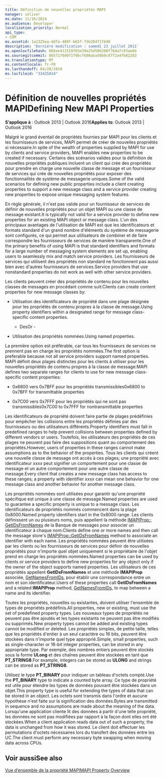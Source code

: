 ```yaml
---
title: Définition de nouvelles propriétés MAPI
manager: soliver
ms.date: 11/16/2014
ms.audience: Developer
localization_priority: Normal
api_type:
- COM
ms.assetid: 1a2325ea-ddfa-480f-b65f-f5b20471fb40
description: 'Derniére modification : samedi 23 juillet 2011'
ms.openlocfilehash: 666ee413319765e39e25d586208f764afc93ae6b
ms.sourcegitcommit: 8657170d071f9bcf680aba50b9c07f2a4fb82283
ms.translationtype: MT
ms.contentlocale: fr-FR
ms.lasthandoff: 04/28/2019
ms.locfileid: "33425014"
---
```

# <a name="defining-new-mapi-properties"></a><span data-ttu-id="d906d-103">Définition de nouvelles propriétés MAPI</span><span class="sxs-lookup"><span data-stu-id="d906d-103">Defining New MAPI Properties</span></span>

  
  
<span data-ttu-id="d906d-104">**S’applique à** : Outlook 2013 | Outlook 2016</span><span class="sxs-lookup"><span data-stu-id="d906d-104">**Applies to**: Outlook 2013 | Outlook 2016</span></span> 
  
<span data-ttu-id="d906d-105">Malgré le grand éventail de propriétés fournies par MAPI pour les clients et les fournisseurs de services, MAPI permet de créer de nouvelles propriétés si nécessaire.</span><span class="sxs-lookup"><span data-stu-id="d906d-105">In spite of the wealth of properties supplied by MAPI for use by clients and service providers, MAPI enables new properties to be created if necessary.</span></span> <span data-ttu-id="d906d-106">Certains des scénarios valides pour la définition de nouvelles propriétés publiques incluent un client qui crée des propriétés pour prendre en charge une nouvelle classe de message et un fournisseur de services qui crée de nouvelles propriétés pour exposer des fonctionnalités de système de messagerie uniques.</span><span class="sxs-lookup"><span data-stu-id="d906d-106">Some of the valid scenarios for defining new public properties include a client creating properties to support a new message class and a service provider creating new properties to expose unique messaging system features.</span></span>
  
<span data-ttu-id="d906d-107">En règle générale, il n'est pas valide pour un fournisseur de services de définir de nouvelles propriétés pour un objet MAPI ou une classe de message existant.</span><span class="sxs-lookup"><span data-stu-id="d906d-107">It is typically not valid for a service provider to define new properties for an existing MAPI object or message class.</span></span> <span data-ttu-id="d906d-108">L'un des principaux avantages de l'utilisation de MAPI est que les identificateurs et formats standard d'un grand nombre d'éléments du système de messagerie sont configurés, ce qui permet aux utilisateurs de combiner et de faire correspondre les fournisseurs de services de manière transparente.</span><span class="sxs-lookup"><span data-stu-id="d906d-108">One of the primary benefits of using MAPI is that standard identifiers and formats for a large number of messaging system elements are set up, enabling users to seamlessly mix and match service providers.</span></span> <span data-ttu-id="d906d-109">Les fournisseurs de services qui utilisent des propriétés non standard ne fonctionnent pas aussi bien avec d'autres fournisseurs de services.</span><span class="sxs-lookup"><span data-stu-id="d906d-109">Service providers that use nonstandard properties do not work as well with other service providers.</span></span> 
  
<span data-ttu-id="d906d-110">Les clients peuvent créer des propriétés de contenu pour les nouvelles classes de messages en procédant comme suit:</span><span class="sxs-lookup"><span data-stu-id="d906d-110">Clients can create content properties for new message classes by:</span></span>
  
- <span data-ttu-id="d906d-111">Utilisation des identificateurs de propriété dans une plage désignée pour les propriétés de contenu propres à la classe de message.</span><span class="sxs-lookup"><span data-stu-id="d906d-111">Using property identifiers within a designated range for message class-specific content properties.</span></span>
    
    - <span data-ttu-id="d906d-112">Des</span><span class="sxs-lookup"><span data-stu-id="d906d-112">Or -</span></span>
    
- <span data-ttu-id="d906d-113">Utilisation des propriétés nommées.</span><span class="sxs-lookup"><span data-stu-id="d906d-113">Using named properties.</span></span> 
    
<span data-ttu-id="d906d-114">La première option est préférable, car tous les fournisseurs de services ne prennent pas en charge les propriétés nommées.</span><span class="sxs-lookup"><span data-stu-id="d906d-114">The first option is preferable because not all service providers support named properties.</span></span> <span data-ttu-id="d906d-115">MAPI définit deux plages distinctes pour les clients à utiliser pour les nouvelles propriétés de contenu propres à la classe de message:</span><span class="sxs-lookup"><span data-stu-id="d906d-115">MAPI defines two separate ranges for clients to use for new message class-specific content properties:</span></span>
  
- <span data-ttu-id="d906d-116">0x6800 vers 0x7BFF pour les propriétés transmissibles</span><span class="sxs-lookup"><span data-stu-id="d906d-116">0x6800 to 0x7BFF for transmittable properties</span></span>
    
- <span data-ttu-id="d906d-117">0x7C00 vers 0x7FFF pour les propriétés qui ne sont pas transmissibles</span><span class="sxs-lookup"><span data-stu-id="d906d-117">0x7C00 to 0x7FFF for nontransmittable properties</span></span>
    
<span data-ttu-id="d906d-118">Les identificateurs de propriété doivent faire partie de plages prédéfinies pour empêcher les collisions entre les propriétés définies par des fournisseurs ou des utilisateurs différents.</span><span class="sxs-lookup"><span data-stu-id="d906d-118">Property identifiers must fall in predefined ranges to help prevent collisions between properties defined by different vendors or users.</span></span> <span data-ttu-id="d906d-119">Toutefois, les utilisateurs des propriétés de ces plages ne peuvent pas faire des suppositions quant au comportement des propriétés.</span><span class="sxs-lookup"><span data-stu-id="d906d-119">However, users of properties in these ranges cannot make assumptions as to the behavior of the properties.</span></span> <span data-ttu-id="d906d-120">Tous les clients qui créent une nouvelle classe de message ont accès à ces plages; une propriété avec identificateur _xxxx_ peut signifier un comportement pour une classe de message et un autre comportement pour une autre classe de message.</span><span class="sxs-lookup"><span data-stu-id="d906d-120">Every client that creates a new message class has access to these ranges; a property with identifier  _xxxx_ can mean one behavior for one message class and another behavior for another message class.</span></span> 
  
<span data-ttu-id="d906d-121">Les propriétés nommées sont utilisées pour garantir qu'une propriété spécifique est unique à une classe de message.</span><span class="sxs-lookup"><span data-stu-id="d906d-121">Named properties are used to guarantee a specific property is unique to a message class.</span></span> <span data-ttu-id="d906d-122">Les identificateurs de propriétés nommés commencent dans la plage 0x8000.</span><span class="sxs-lookup"><span data-stu-id="d906d-122">Named property identifiers start in the 0x8000 range.</span></span> <span data-ttu-id="d906d-123">Les clients définissent un ou plusieurs noms, puis appellent la méthode [IMAPIProp:: GetIDsFromNames](imapiprop-getidsfromnames.md) de la Banque de messages pour associer un identificateur à chaque nom.</span><span class="sxs-lookup"><span data-stu-id="d906d-123">Clients define one or more names and then call the message store's [IMAPIProp::GetIDsFromNames](imapiprop-getidsfromnames.md) method to associate an identifier with each name.</span></span> <span data-ttu-id="d906d-124">Les propriétés nommées peuvent être utilisées par les clients ou les fournisseurs de services pour définir de nouvelles propriétés pour n'importe quel objet uniquement si le propriétaire de l'objet prend en charge les propriétés nommées.</span><span class="sxs-lookup"><span data-stu-id="d906d-124">Named properties can be used by clients or service providers to define new properties for any object only if the owner of the object supports named properties.</span></span> <span data-ttu-id="d906d-125">Les utilisateurs de ces propriétés appellent **GetIDsFromNames** et une méthode **IMAPIProp** associée, [GetNamesFromIDs](imapiprop-getnamesfromids.md), pour établir une correspondance entre un nom et son identificateur.</span><span class="sxs-lookup"><span data-stu-id="d906d-125">Users of these properties call **GetIDsFromNames** and a related **IMAPIProp** method, [GetNamesFromIDs](imapiprop-getnamesfromids.md), to map between a name and its identifier.</span></span>
  
<span data-ttu-id="d906d-126">Toutes les propriétés, nouvelles ou existantes, doivent utiliser l'ensemble de types de propriétés prédéfinis.</span><span class="sxs-lookup"><span data-stu-id="d906d-126">All properties, new or existing, must use the set of predefined property types.</span></span> <span data-ttu-id="d906d-127">Les nouveaux types de propriétés ne peuvent pas être ajoutés et les types existants ne peuvent pas être modifiés ou supprimés.</span><span class="sxs-lookup"><span data-stu-id="d906d-127">New property types cannot be added and existing types cannot be modified or deleted.</span></span> <span data-ttu-id="d906d-128">Les propriétés simples, de petite taille, telles que les propriétés d'entier à un seul caractère ou 16 bits, peuvent être stockées dans n'importe quel type approprié.</span><span class="sxs-lookup"><span data-stu-id="d906d-128">Simple, small properties, such as single-character or 16-bit integer properties, can be stored in any appropriate type.</span></span> <span data-ttu-id="d906d-129">Par exemple, des nombres entiers peuvent être stockés sous la forme **ULong** et des chaînes peuvent être stockées en tant que **PT_STRING8**.</span><span class="sxs-lookup"><span data-stu-id="d906d-129">For example, integers can be stored as **ULONG** and strings can be stored as **PT_STRING8**.</span></span> 
  
<span data-ttu-id="d906d-130">Utilisez le type **PT_BINARY** pour indiquer un tableau d'octets compté.</span><span class="sxs-lookup"><span data-stu-id="d906d-130">Use the **PT_BINARY** type to indicate a counted byte array.</span></span> <span data-ttu-id="d906d-131">Ce type de propriété est utile pour étendre les types de données pouvant être stockées dans un objet.</span><span class="sxs-lookup"><span data-stu-id="d906d-131">This property type is useful for extending the types of data that can be stored in an object.</span></span> <span data-ttu-id="d906d-132">Les octets sont transmis dans l'ordre et aucune hypothèse n'est faite sur la signification des données.</span><span class="sxs-lookup"><span data-stu-id="d906d-132">Bytes are transmitted in sequence and no assumptions are made about the meaning of the data.</span></span> <span data-ttu-id="d906d-133">Lorsqu'une application cliente lit des données à partir d'une telle propriété, les données ne sont pas modifiées par rapport à la façon dont elles ont été stockées.</span><span class="sxs-lookup"><span data-stu-id="d906d-133">When a client application reads data out of such a property, the data is unchanged from how it was stored.</span></span> <span data-ttu-id="d906d-134">Le client doit effectuer les permutations d'octets nécessaires lors du transfert des données entre les UC.</span><span class="sxs-lookup"><span data-stu-id="d906d-134">The client must perform any necessary byte swapping when moving data across CPUs.</span></span> 
  
## <a name="see-also"></a><span data-ttu-id="d906d-135">Voir aussi</span><span class="sxs-lookup"><span data-stu-id="d906d-135">See also</span></span>



[<span data-ttu-id="d906d-136">Vue d’ensemble de la propriété MAPI</span><span class="sxs-lookup"><span data-stu-id="d906d-136">MAPI Property Overview</span></span>](mapi-property-overview.md)

